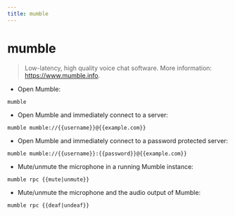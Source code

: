 ```yaml
---
title: mumble
---
```

# mumble

> Low-latency, high quality voice chat software.
> More information: <https://www.mumble.info>.

- Open Mumble:

`mumble`

- Open Mumble and immediately connect to a server:

`mumble mumble://{{username}}@{{example.com}}`

- Open Mumble and immediately connect to a password protected server:

`mumble mumble://{{username}}:{{password}}@{{example.com}}`

- Mute/unmute the microphone in a running Mumble instance:

`mumble rpc {{mute|unmute}}`

- Mute/unmute the microphone and the audio output of Mumble:

`mumble rpc {{deaf|undeaf}}`
